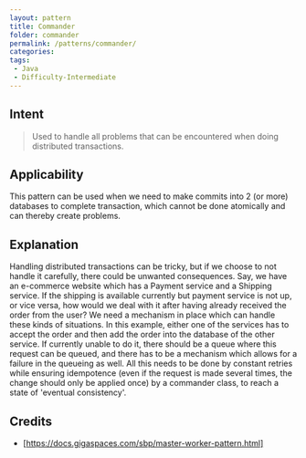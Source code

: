 ```yaml
---
layout: pattern
title: Commander
folder: commander
permalink: /patterns/commander/
categories: 
tags:
 - Java
 - Difficulty-Intermediate
---
```


## Intent

> Used to handle all problems that can be encountered when doing distributed transactions.

## Applicability
This pattern can be used when we need to make commits into 2 (or more) databases to complete transaction, which cannot be done atomically and can thereby create problems.

## Explanation
Handling distributed transactions can be tricky, but if we choose to not handle it carefully, there could be unwanted consequences. Say, we have an e-commerce website which has a Payment service and a Shipping service. If the shipping is available currently but payment service is not up, or vice versa, how would we deal with it after having already received the order from the user?
We need a mechanism in place which can handle these kinds of situations. In this example, either one of the services has to accept the order and then add the order into the database of the other service. If currently unable to do it, there should be a queue where this request can be queued, and there has to be a mechanism which allows for a failure in the queueing as well. All this needs to be done by constant retries while ensuring idempotence (even if the request is made several times, the change should only be applied once) by a commander class, to reach a state of 'eventual consistency'.

## Credits
* [https://docs.gigaspaces.com/sbp/master-worker-pattern.html]
